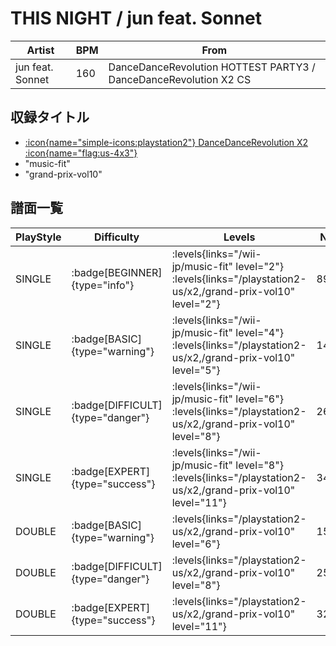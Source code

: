 # THIS NIGHT / jun feat. Sonnet

|Artist|BPM|From|
|------|---|----|
|jun feat. Sonnet|160|DanceDanceRevolution HOTTEST PARTY3 / DanceDanceRevolution X2 CS|

## 収録タイトル

- [:icon{name="simple-icons:playstation2"} DanceDanceRevolution X2 :icon{name="flag:us-4x3"}](/playstation2-us/x2)
- "music-fit"
- "grand-prix-vol10"

## 譜面一覧

|PlayStyle|Difficulty|Levels|Notes|Movie|
|---------|----------|------|-----|-----|
|SINGLE| :badge[BEGINNER]{type="info"}| :levels{links="/wii-jp/music-fit" level="2"} :levels{links="/playstation2-us/x2,/grand-prix-vol10" level="2"}|89/0||
|SINGLE| :badge[BASIC]{type="warning"}| :levels{links="/wii-jp/music-fit" level="4"} :levels{links="/playstation2-us/x2,/grand-prix-vol10" level="5"}|147/22||
|SINGLE| :badge[DIFFICULT]{type="danger"}| :levels{links="/wii-jp/music-fit" level="6"} :levels{links="/playstation2-us/x2,/grand-prix-vol10" level="8"}|260/21||
|SINGLE| :badge[EXPERT]{type="success"}| :levels{links="/wii-jp/music-fit" level="8"} :levels{links="/playstation2-us/x2,/grand-prix-vol10" level="11"}|345/20||
|DOUBLE| :badge[BASIC]{type="warning"}| :levels{links="/playstation2-us/x2,/grand-prix-vol10" level="6"}|152/37||
|DOUBLE| :badge[DIFFICULT]{type="danger"}| :levels{links="/playstation2-us/x2,/grand-prix-vol10" level="8"}|257/39||
|DOUBLE| :badge[EXPERT]{type="success"}| :levels{links="/playstation2-us/x2,/grand-prix-vol10" level="11"}|322/47||
